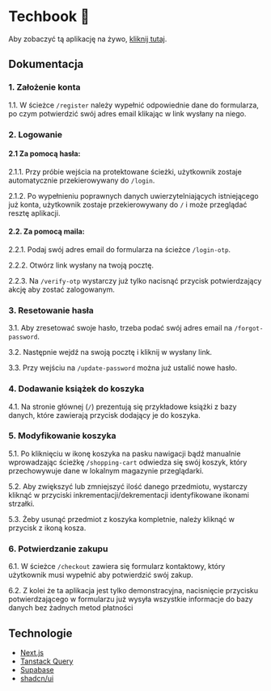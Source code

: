 # Techbook 📖

Aby zobaczyć tą aplikację na żywo, [kliknij tutaj](https://mm-techbook.vercel.app).

## Dokumentacja

### 1. Założenie konta

1.1. W ścieżce `/register` należy wypełnić odpowiednie dane do formularza, po czym potwierdzić swój adres email klikając w link wysłany na niego.

### 2. Logowanie

#### 2.1 Za pomocą hasła:

2.1.1. Przy próbie wejścia na protektowane ścieżki, użytkownik zostaje automatycznie przekierowywany do `/login`.

2.1.2. Po wypełnieniu poprawnych danych uwierzytelniających istniejącego już konta, użytkownik zostaje przekierowywany do `/` i może przeglądać resztę aplikacji.

#### 2.2. Za pomocą maila:

2.2.1. Podaj swój adres email do formularza na ścieżce `/login-otp`.

2.2.2. Otwórz link wysłany na twoją pocztę.

2.2.3. Na `/verify-otp` wystarczy już tylko nacisnąć przycisk potwierdzający akcję aby zostać zalogowanym.

### 3. Resetowanie hasła

3.1. Aby zresetować swoje hasło, trzeba podać swój adres email na `/forgot-password`.

3.2. Następnie wejdź na swoją pocztę i kliknij w wysłany link.

3.3. Przy wejściu na `/update-password` można już ustalić nowe hasło.

### 4. Dodawanie książek do koszyka

4.1. Na stronie głównej (`/`) prezentują się przykładowe książki z bazy danych, które zawierają przycisk dodający je do koszyka.

### 5. Modyfikowanie koszyka

5.1. Po kliknięciu w ikonę koszyka na pasku nawigacji bądź manualnie wprowadzając ścieżkę `/shopping-cart` odwiedza się swój koszyk, który przechowywuje dane w lokalnym magazynie przeglądarki.

5.2. Aby zwiększyć lub zmniejszyć ilość danego przedmiotu, wystarczy kliknąć w przyciski inkrementacji/dekrementacji identyfikowane ikonami strzałki.

5.3. Żeby usunąć przedmiot z koszyka kompletnie, należy kliknąć w przycisk z ikoną kosza.

### 6. Potwierdzanie zakupu

6.1. W ścieżce `/checkout` zawiera się formularz kontaktowy, który użytkownik musi wypełnić aby potwierdzić swój zakup.

6.2. Z kolei że ta aplikacja jest tylko demonstracyjna, nacisnięcie przycisku potwierdzającego w formularzu już wysyła wszystkie informacje do bazy danych bez żadnych metod płatności

## Technologie

- [Next.js](https://nextjs.org/)
- [Tanstack Query](https://tanstack.com/query)
- [Supabase](https://supabase.com)
- [shadcn/ui](https://ui.shadcn.com/)
